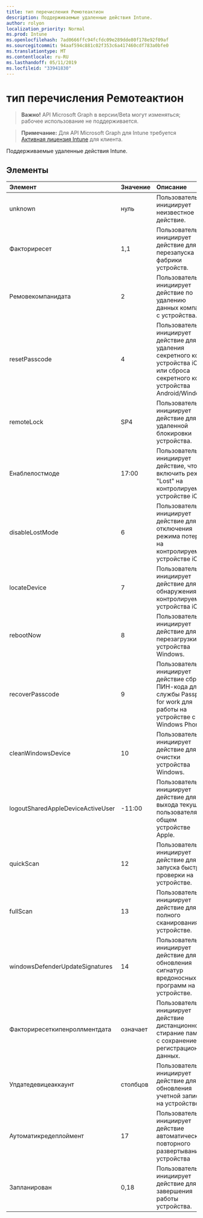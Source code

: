 ```yaml
---
title: тип перечисления Ремотеактион
description: Поддерживаемые удаленные действия Intune.
author: rolyon
localization_priority: Normal
ms.prod: Intune
ms.openlocfilehash: 7ad0666ffc94fcfdc09e289dde80f178e92f09af
ms.sourcegitcommit: 94aaf594c881c02f353c6a417460cdf783a0bfe0
ms.translationtype: MT
ms.contentlocale: ru-RU
ms.lasthandoff: 05/11/2019
ms.locfileid: "33941830"
---
```

# <a name="remoteaction-enum-type"></a>тип перечисления Ремотеактион

> **Важно!** API Microsoft Graph в версии/Beta могут изменяться; рабочее использование не поддерживается.

> **Примечание:** Для API Microsoft Graph для Intune требуется [Активная лицензия Intune](https://go.microsoft.com/fwlink/?linkid=839381) для клиента.

Поддерживаемые удаленные действия Intune.

## <a name="members"></a>Элементы
|Элемент|Значение|Описание|
|:---|:---|:---|
|unknown|нуль|Пользователь инициирует неизвестное действие.|
|Факториресет|1,1|Пользователь инициирует действие для перезапуска фабрики устройств. |
|Ремовекомпанидата|2|Пользователь инициирует действие по удалению данных компании с устройства. |
|resetPasscode|4|Пользователь инициирует действие для удаления секретного кода устройства iOS или сброса секретного кода устройства Android/Windows. |
|remoteLock|SP4|Пользователь инициирует действие для удаленной блокировки устройства.|
|Енаблелостмоде|17:00|Пользователь инициирует действие, чтобы включить режим "Lost" на контролируемом устройстве iOS.|
|disableLostMode|6 |Пользователь инициирует действие для отключения режима потери на контролируемом устройстве iOS.|
|locateDevice|7 |Пользователь инициирует действие для обнаружения контролируемого устройства iOS.|
|rebootNow|8 |Пользователь инициирует действие для перезагрузки устройства Windows.|
|recoverPasscode|9 |Пользователь инициирует действие сброса ПИН-кода для службы Passport for work для работы на устройстве с Windows Phone.|
|cleanWindowsDevice|10 |Пользователь инициирует действие для очистки устройства Windows.|
|logoutSharedAppleDeviceActiveUser|-11:00|Пользователь инициирует действие для выхода текущего пользователя на общем устройстве Apple.|
|quickScan|12|Пользователь инициирует действие для запуска быстрой проверки на устройстве.|
|fullScan|13|Пользователь инициирует действие для полного сканирования на устройстве.|
|windowsDefenderUpdateSignatures|14|Пользователь инициирует действие для обновления сигнатур вредоносных программ на устройстве.|
|Факториресеткипенроллментдата|означает|Пользователь инициирует действие дистанционное стирание памяти с сохранением регистрационных данных.|
|Упдатедевицеаккаунт|столбцов|Пользователь инициирует действие для обновления учетной записи на устройстве.|
|Аутоматикредеплоймент|17|Пользователь инициирует действие автоматического повторного развертывания устройства|
|Запланирован|0,18|Пользователь инициирует действие для завершения работы устройства.|




